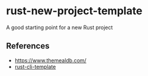 # rust-new-project-template
A good starting point for a new Rust project

## References
* https://www.themealdb.com/
* [rust-cli-template](https://github.com/kbknapp/rust-cli-template)

